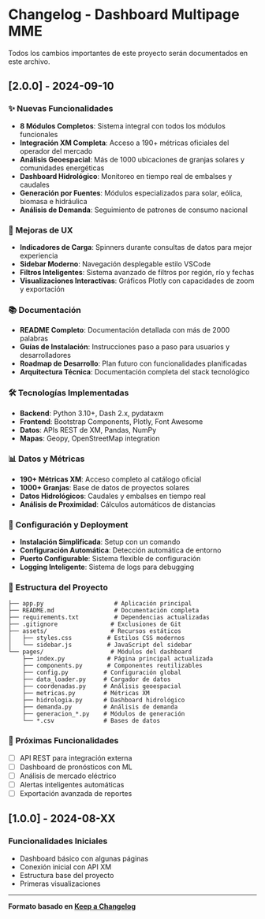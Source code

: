 # Changelog - Dashboard Multipage MME

Todos los cambios importantes de este proyecto serán documentados en este archivo.

## [2.0.0] - 2024-09-10

### ✨ Nuevas Funcionalidades
- **8 Módulos Completos**: Sistema integral con todos los módulos funcionales
- **Integración XM Completa**: Acceso a 190+ métricas oficiales del operador del mercado
- **Análisis Geoespacial**: Más de 1000 ubicaciones de granjas solares y comunidades energéticas
- **Dashboard Hidrológico**: Monitoreo en tiempo real de embalses y caudales
- **Generación por Fuentes**: Módulos especializados para solar, eólica, biomasa e hidráulica
- **Análisis de Demanda**: Seguimiento de patrones de consumo nacional

### 🔄 Mejoras de UX
- **Indicadores de Carga**: Spinners durante consultas de datos para mejor experiencia
- **Sidebar Moderno**: Navegación desplegable estilo VSCode
- **Filtros Inteligentes**: Sistema avanzado de filtros por región, río y fechas
- **Visualizaciones Interactivas**: Gráficos Plotly con capacidades de zoom y exportación

### 📚 Documentación
- **README Completo**: Documentación detallada con más de 2000 palabras
- **Guías de Instalación**: Instrucciones paso a paso para usuarios y desarrolladores
- **Roadmap de Desarrollo**: Plan futuro con funcionalidades planificadas
- **Arquitectura Técnica**: Documentación completa del stack tecnológico

### 🛠️ Tecnologías Implementadas
- **Backend**: Python 3.10+, Dash 2.x, pydataxm
- **Frontend**: Bootstrap Components, Plotly, Font Awesome
- **Datos**: APIs REST de XM, Pandas, NumPy
- **Mapas**: Geopy, OpenStreetMap integration

### 📊 Datos y Métricas
- **190+ Métricas XM**: Acceso completo al catálogo oficial
- **1000+ Granjas**: Base de datos de proyectos solares
- **Datos Hidrológicos**: Caudales y embalses en tiempo real
- **Análisis de Proximidad**: Cálculos automáticos de distancias

### 🔧 Configuración y Deployment
- **Instalación Simplificada**: Setup con un comando
- **Configuración Automática**: Detección automática de entorno
- **Puerto Configurable**: Sistema flexible de configuración
- **Logging Inteligente**: Sistema de logs para debugging

### 📁 Estructura del Proyecto
```
├── app.py                    # Aplicación principal
├── README.md                 # Documentación completa
├── requirements.txt          # Dependencias actualizadas
├── .gitignore               # Exclusiones de Git
├── assets/                  # Recursos estáticos
│   ├── styles.css          # Estilos CSS modernos
│   └── sidebar.js          # JavaScript del sidebar
└── pages/                   # Módulos del dashboard
    ├── index.py            # Página principal actualizada
    ├── components.py       # Componentes reutilizables
    ├── config.py          # Configuración global
    ├── data_loader.py     # Cargador de datos
    ├── coordenadas.py     # Análisis geoespacial
    ├── metricas.py        # Métricas XM
    ├── hidrologia.py      # Dashboard hidrológico
    ├── demanda.py         # Análisis de demanda
    ├── generacion_*.py    # Módulos de generación
    └── *.csv              # Bases de datos
```

### 🚀 Próximas Funcionalidades
- [ ] API REST para integración externa
- [ ] Dashboard de pronósticos con ML
- [ ] Análisis de mercado eléctrico
- [ ] Alertas inteligentes automáticas
- [ ] Exportación avanzada de reportes

## [1.0.0] - 2024-08-XX

### Funcionalidades Iniciales
- Dashboard básico con algunas páginas
- Conexión inicial con API XM
- Estructura base del proyecto
- Primeras visualizaciones

---

**Formato basado en [Keep a Changelog](https://keepachangelog.com/es/1.0.0/)**
